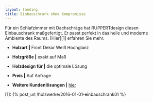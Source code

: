 ```yaml
---
layout: landing
title: Einbauschrank ohne Kompromisse
---
```


Für ein Schlafzimmer mit Dachschräge hat RUPPERTdesign diesen Einbauschrank maßgefertigt.
Er passt perfekt in das helle und moderne Ambiente des Raums.
[Hier][1] erfahren Sie mehr.

- **Holzart \|** Front Dekor Weiß Hochglanz
- **Holzgröße \|** exakt auf Maß
- **Holzdesign für \|** die optimale Lösung
- **Preis \|** Auf Anfrage

- **Weitere Kundenlösungen \|** <a href="{{ site.baseurl }}/holzwerke">hier</a>

[1]: {% post_url /holzwerke/2016-01-01-einbauschrank01 %}
